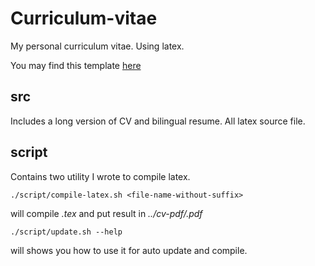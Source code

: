 # Curriculum-vitae

My personal curriculum vitae. Using latex.

You may find this template [here](http://www.latextemplates.com/template/medium-length-professional-cv)

## src

Includes a long version of CV and bilingual resume. All latex source file.

## script

Contains two utility I wrote to compile latex.

	./script/compile-latex.sh <file-name-without-suffix>

will compile _<file-name-without-suffix>.tex_ and put result in _../cv-pdf/<file-name-without-suffix>.pdf_

	./script/update.sh --help

will shows you how to use it for auto update and compile.
